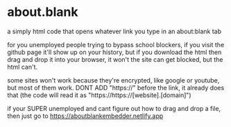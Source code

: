 # about.blank
a simply html code that opens whatever link you type in an about:blank tab

for you unemployed people trying to bypass school blockers, if you visit the github page it'll show up on your history, but if you download the html then drag and drop it into your browser, it won't
the site can get blocked, but the html can't.

some sites won't work because they're encrypted, like google or youtube, but most of them work. 
DONT ADD "https://" before the link, it already does that (the code will read it as "https://https://[website].[domain]")

if your SUPER unemployed and cant figure out how to drag and drop a file, then just go to https://aboutblankembedder.netlify.app
